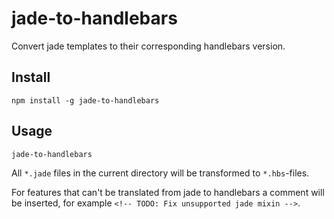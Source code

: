 # jade-to-handlebars

Convert jade templates to their corresponding handlebars version.

## Install

```shell
npm install -g jade-to-handlebars
```

## Usage

```
jade-to-handlebars
```

All `*.jade` files in the current directory will be transformed to `*.hbs`-files.

For features that can't be translated from jade to handlebars a comment will be inserted, for example `<!-- TODO: Fix unsupported jade mixin -->`.
